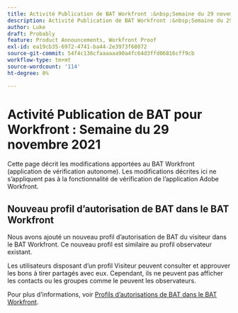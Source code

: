 ```yaml
---
title: Activité Publication de BAT Workfront :&nbsp;Semaine du 29 novembre 2021
description: Activité Publication de BAT Workfront :&nbsp;Semaine du 29 novembre 2021
author: Luke
draft: Probably
feature: Product Announcements, Workfront Proof
exl-id: ea19cb35-6972-4741-ba44-2e3973f68072
source-git-commit: 54f4c136cfaaaaaa90a4fc64d3ffd06816cff9cb
workflow-type: tm+mt
source-wordcount: '114'
ht-degree: 0%

---
```


# Activité Publication de BAT pour Workfront : Semaine du 29 novembre 2021

Cette page décrit les modifications apportées au BAT Workfront (application de vérification autonome). Les modifications décrites ici ne s’appliquent pas à la fonctionnalité de vérification de l’application Adobe Workfront.

## Nouveau profil d’autorisation de BAT dans le BAT Workfront

Nous avons ajouté un nouveau profil d’autorisation de BAT du visiteur dans le BAT Workfront. Ce nouveau profil est similaire au profil observateur existant.

Les utilisateurs disposant d’un profil Visiteur peuvent consulter et approuver les bons à tirer partagés avec eux. Cependant, ils ne peuvent pas afficher les contacts ou les groupes comme le peuvent les observateurs.

Pour plus d’informations, voir [Profils d’autorisations de BAT dans le BAT Workfront](../../../workfront-proof/wp-acct-admin/account-settings/proof-perm-profiles-in-wp.md).

